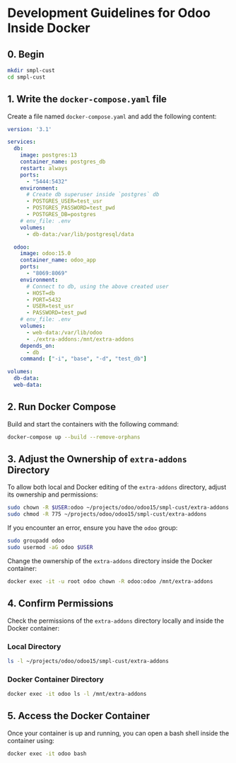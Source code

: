# Development Guidelines for Odoo Inside Docker

## 0. Begin

```sh
mkdir smpl-cust
cd smpl-cust
```

## 1. Write the `docker-compose.yaml` file

Create a file named `docker-compose.yaml` and add the following content:

```yaml
version: '3.1'

services:
  db:
    image: postgres:13
    container_name: postgres_db
    restart: always
    ports:
      - "5444:5432"
    environment:
      # Create db superuser inside `postgres` db
      - POSTGRES_USER=test_usr
      - POSTGRES_PASSWORD=test_pwd
      - POSTGRES_DB=postgres
    # env_file: .env
    volumes:
      - db-data:/var/lib/postgresql/data

  odoo:
    image: odoo:15.0
    container_name: odoo_app
    ports:
      - "8069:8069"
    environment:
      # Connect to db, using the above created user
      - HOST=db
      - PORT=5432
      - USER=test_usr
      - PASSWORD=test_pwd
    # env_file: .env
    volumes:
      - web-data:/var/lib/odoo
      - ./extra-addons:/mnt/extra-addons
    depends_on:
      - db
    command: ["-i", "base", "-d", "test_db"]

volumes:
  db-data:
  web-data:
```

## 2. Run Docker Compose

Build and start the containers with the following command:

```sh
docker-compose up --build --remove-orphans
```

## 3. Adjust the Ownership of `extra-addons` Directory

To allow both local and Docker editing of the `extra-addons` directory, adjust its ownership and permissions:

```sh
sudo chown -R $USER:odoo ~/projects/odoo/odoo15/smpl-cust/extra-addons
sudo chmod -R 775 ~/projects/odoo/odoo15/smpl-cust/extra-addons
```

If you encounter an error, ensure you have the `odoo` group:

```sh
sudo groupadd odoo
sudo usermod -aG odoo $USER
```

Change the ownership of the `extra-addons` directory inside the Docker container:

```sh
docker exec -it -u root odoo chown -R odoo:odoo /mnt/extra-addons
```

## 4. Confirm Permissions

Check the permissions of the `extra-addons` directory locally and inside the Docker container:

### Local Directory

```sh
ls -l ~/projects/odoo/odoo15/smpl-cust/extra-addons
```

### Docker Container Directory

```sh
docker exec -it odoo ls -l /mnt/extra-addons
```

## 5. Access the Docker Container

Once your container is up and running, you can open a bash shell inside the container using:

```sh
docker exec -it odoo bash
```